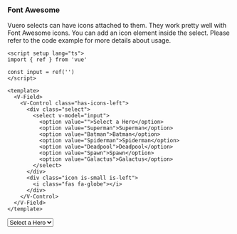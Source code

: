 ### Font Awesome

Vuero selects can have icons attached to them.
They work pretty well with Font Awesome icons. You can add an
icon element inside the select. Please refer to the code example
for more details about usage.

<!--code-->

```vue
<script setup lang="ts">
import { ref } from 'vue'

const input = ref('')
</script>

<template>
  <V-Field>
    <V-Control class="has-icons-left">
      <div class="select">
        <select v-model="input">
          <option value="">Select a Hero</option>
          <option value="Superman">Superman</option>
          <option value="Batman">Batman</option>
          <option value="Spiderman">Spiderman</option>
          <option value="Deadpool">Deadpool</option>
          <option value="Spawn">Spawn</option>
          <option value="Galactus">Galactus</option>
        </select>
      </div>
      <div class="icon is-small is-left">
        <i class="fas fa-globe"></i>
      </div>
    </V-Control>
  </V-Field>
</template>
```

<!--/code-->

<!--example-->

<V-Field>
    <V-Control class="has-icons-left">
        <div class="select">
            <select>
                <option>Select a Hero</option>
                <option>Superman</option>
                <option>Batman</option>
                <option>Spiderman</option>
                <option>Deadpool</option>
                <option>Spawn</option>
                <option>Galactus</option>
            </select>
        </div>
        <div class="icon is-small is-left">
            <i class="fas fa-globe"></i>
        </div>
    </V-Control>
</V-Field>

<!--/example-->
